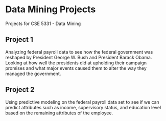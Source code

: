 # Data Mining Projects
Projects for CSE 5331 - Data Mining

## Project 1
Analyzing federal payroll data to see how the federal government was reshaped by President George W. Bush and President Barack Obama. Looking at how well the presidents did at upholding their campaign promises and what major events caused them to alter the way they managed the government.

## Project 2
Using predictive modeling on the federal payroll data set to see if we can predict attributes such as income, supervisory status, and education level based on the remaining attributes of the employee.
